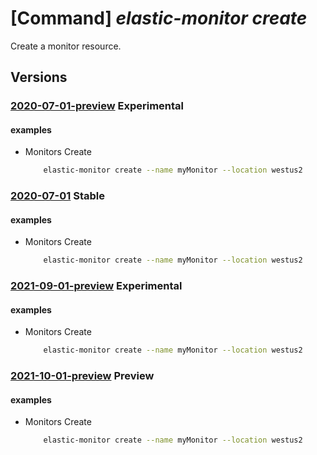 # [Command] _elastic-monitor create_

Create a monitor resource.

## Versions

### [2020-07-01-preview](/Resources/mgmt-plane/L3N1YnNjcmlwdGlvbnMve30vcmVzb3VyY2Vncm91cHMve30vcHJvdmlkZXJzL21pY3Jvc29mdC5lbGFzdGljL21vbml0b3JzL3t9/2020-07-01-preview.xml) **Experimental**

<!-- mgmt-plane /subscriptions/{}/resourcegroups/{}/providers/microsoft.elastic/monitors/{} 2020-07-01-preview -->

#### examples

- Monitors Create
    ```bash
        elastic-monitor create --name myMonitor --location westus2
    ```

### [2020-07-01](/Resources/mgmt-plane/L3N1YnNjcmlwdGlvbnMve30vcmVzb3VyY2Vncm91cHMve30vcHJvdmlkZXJzL21pY3Jvc29mdC5lbGFzdGljL21vbml0b3JzL3t9/2020-07-01.xml) **Stable**

<!-- mgmt-plane /subscriptions/{}/resourcegroups/{}/providers/microsoft.elastic/monitors/{} 2020-07-01 -->

#### examples

- Monitors Create
    ```bash
        elastic-monitor create --name myMonitor --location westus2
    ```

### [2021-09-01-preview](/Resources/mgmt-plane/L3N1YnNjcmlwdGlvbnMve30vcmVzb3VyY2Vncm91cHMve30vcHJvdmlkZXJzL21pY3Jvc29mdC5lbGFzdGljL21vbml0b3JzL3t9/2021-09-01-preview.xml) **Experimental**

<!-- mgmt-plane /subscriptions/{}/resourcegroups/{}/providers/microsoft.elastic/monitors/{} 2021-09-01-preview -->

#### examples

- Monitors Create
    ```bash
        elastic-monitor create --name myMonitor --location westus2
    ```

### [2021-10-01-preview](/Resources/mgmt-plane/L3N1YnNjcmlwdGlvbnMve30vcmVzb3VyY2Vncm91cHMve30vcHJvdmlkZXJzL21pY3Jvc29mdC5lbGFzdGljL21vbml0b3JzL3t9/2021-10-01-preview.xml) **Preview**

<!-- mgmt-plane /subscriptions/{}/resourcegroups/{}/providers/microsoft.elastic/monitors/{} 2021-10-01-preview -->

#### examples

- Monitors Create
    ```bash
        elastic-monitor create --name myMonitor --location westus2
    ```
